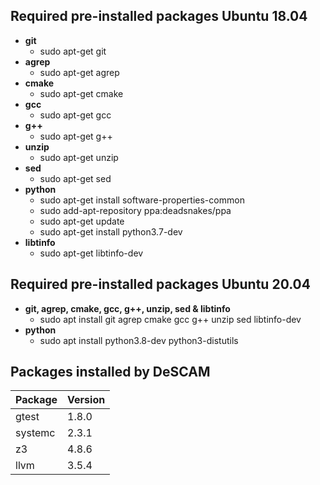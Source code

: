 ## Required pre-installed packages Ubuntu 18.04

* **git**
    * sudo apt-get git
* **agrep**
    * sudo apt-get agrep
* **cmake** 
    * sudo apt-get cmake       
* **gcc**
    * sudo apt-get gcc
* **g++**
    * sudo apt-get g++
* **unzip**
    * sudo apt-get unzip
* **sed**
    * sudo apt-get sed
* **python**
    * sudo apt-get install software-properties-common
    * sudo add-apt-repository ppa:deadsnakes/ppa
    * sudo apt-get update
    * sudo apt-get install python3.7-dev
* **libtinfo**
    * sudo apt-get libtinfo-dev 


## Required pre-installed packages Ubuntu 20.04

* **git, agrep, cmake, gcc, g++, unzip, sed & libtinfo**
    * sudo apt install git agrep cmake gcc g++ unzip sed libtinfo-dev
* **python**
    * sudo apt install python3.8-dev python3-distutils

## Packages installed by DeSCAM

Package |   Version
------- |   --------
gtest   |   1.8.0
systemc |   2.3.1
z3      |   4.8.6
llvm    |   3.5.4
